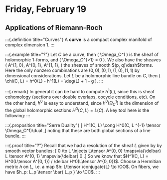 # Friday, February 19

## Applications of Riemann-Roch


:::{.definition title="Curves"}
A **curve** is a compact complex manifold of complex dimension 1.
:::


:::{.example title="?"}
Let $C$ be a curve, then \( \Omega_C^1 \) is the sheaf of holomorphic 1-forms, and \( \Omega_C^{>1} = 0 \).
We also have the sheaves \( A^{1, 0}, A^{0, 1}, A^{1, 1}, \) the sheaves of smooth $(p, q)\dash$forms.
Here the only nonzero combinations are $(0, 0), (0, 1), (1, 0), (1, 1)$ by dimensional considerations.
Let $L$ be a holomorphic line bundle on $C$, then \( \chi(C, L) = h^0(L) - h^1(L) = \deg(L) + 1 - g \).
:::


:::{.remark}
In general it can be hard to compute $h^1(L)$, since this is sheaf cohomology (sections over double overlaps, cocycle conditions, etc).
On the other hand, $h^0$ is easy to understand, since $h^0( \Omega^1_C)$ is the dimension of the global holomorphic sections $H^0(C, L) = L(C)$.
A key tool here is the following: 
:::


:::{.proposition title="Serre Duality"}
\[
H^1(C, L) \cong H^0(C, L ^{-1} \tensor \Omega_C^1)\dual
,\]
noting that these are both global sections of a line bundle.
:::


:::{.proof title="?"}
Recall that we had a resolution of the sheaf $L$ given by by smooth vector bundles:
\[
0 \to L \injects L\tensor A^{0, 0} \mapsvia{\delbar} L \tensor A^{0, 1} \mapsvia{\delbar} 0
.\]
So we know that $H^1(C, L) = H^0(L\tensor A^{0, 1}) / \delbar H^0(L\tensor A^{0, 0})$.
Choose a Hermitian metric $h$ on $L$, i.e. a map $h: L\tensor \conjugate{L} \to \OO$.
On fibers, we have $h_p: L_p \tensor \bar{ L_p } \to \CC$.
:::





